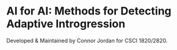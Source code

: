 # AI for AI: Methods for Detecting Adaptive Introgression





Developed & Maintained by Connor Jordan for CSCI 1820/2820.
